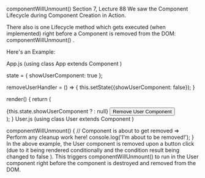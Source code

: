 componentWillUnmount()
Section 7, Lecture 88
We saw the Component Lifecycle during Component Creation in Action. 

There also is one Lifecycle method which gets executed (when implemented) right before a Component is removed from the DOM: componentWillUnmount() .

Here's an Example:

App.js (using class App extends Component )

state = {
    showUserComponent: true
};
 
removeUserHandler = () => {
    this.setState({showUserComponent: false});
}
 
render() {
    return (
        <div>
            {this.state.showUserComponent ? <User /> : null}
            <button onClick={this.removeUserHandler}>Remove User Component</button>
        </div>
    );
}
User.js (using class User extends Component )

componentWillUnmount() {
    // Component is about to get removed => Perform any cleanup work here!
    console.log('I\'m about to be removed!');
}
In the above example, the User component is removed upon a button click (due to it being rendered conditionally and the condition result being changed to false ). This triggers componentWillUnmount()  to run in the User component right before the component is destroyed and removed from the DOM.
